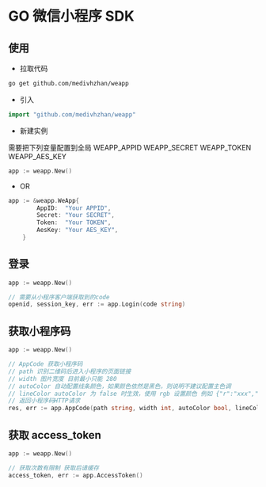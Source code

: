 # GO 微信小程序 SDK

## 使用

- 拉取代码

```sh
go get github.com/medivhzhan/weapp
```

- 引入

```go
import "github.com/medivhzhan/weapp"
```

- 新建实例

需要把下列变量配置到全局
    WEAPP_APPID
    WEAPP_SECRET
    WEAPP_TOKEN
    WEAPP_AES_KEY

```go
app := weapp.New()
```

- OR

```go
app := &weapp.WeApp{
        AppID:  "Your APPID",
        Secret: "Your SECRET",
        Token:  "Your TOKEN",
        AesKey: "Your AES_KEY",
    }
```

## 登录

```go
app := weapp.New()

// 需要从小程序客户端获取到的code
openid, session_key, err := app.Login(code string)
```

## 获取小程序码

```go
app := weapp.New()

// AppCode 获取小程序码
// path 识别二维码后进入小程序的页面链接
// width 图片宽度 目前最小只能 280
// autoColor 自动配置线条颜色，如果颜色依然是黑色，则说明不建议配置主色调
// lineColor autoColor 为 false 时生效，使用 rgb 设置颜色 例如 {"r":"xxx","g":"xxx","b":"xxx"},十进制表示
// 返回小程序码HTTP请求
res, err := app.AppCode(path string, width int, autoColor bool, lineColor string)
```

## 获取 access_token

```go
app := weapp.New()

// 获取次数有限制 获取后请缓存
access_token, err := app.AccessToken()
```